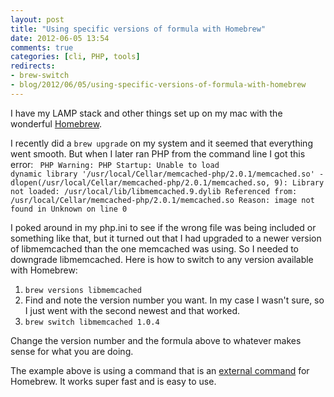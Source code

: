 ```yaml
---
layout: post
title: "Using specific versions of formula with Homebrew"
date: 2012-06-05 13:54
comments: true
categories: [cli, PHP, tools]
redirects:
- brew-switch
- blog/2012/06/05/using-specific-versions-of-formula-with-homebrew
---
```

I have my LAMP stack and other things set up on my mac with the wonderful <a href="http://mxcl.github.com/homebrew">Homebrew</a>.

I recently did a <code>brew upgrade</code> on my system and it seemed that everything went smooth. But when I later ran PHP from the command line I got this error:
<code>
PHP Warning:  PHP Startup: Unable to load dynamic library '/usr/local/Cellar/memcached-php/2.0.1/memcached.so' - dlopen(/usr/local/Cellar/memcached-php/2.0.1/memcached.so, 9): Library not loaded: /usr/local/lib/libmemcached.9.dylib
  Referenced from: /usr/local/Cellar/memcached-php/2.0.1/memcached.so
  Reason: image not found in Unknown on line 0
</code>

I poked around in my php.ini to see if the wrong file was being included or something like that, but it turned out that I had upgraded to a newer version of libmemcached than the one memcached was using. So I needed to downgrade libmemcached. Here is how to switch to any version available with Homebrew:

<ol>
<li>
<code>brew versions libmemcached</code>
</li>
<li>
Find and note the version number you want. In my case I wasn't sure, so I just went with the second newest and that worked.
</li>
<li>
<code>brew switch libmemcached 1.0.4</code>
</li>
</ol>

Change the version number and the formula above to whatever makes sense for what you are doing.

The example above is using a command that is an <a href="https://github.com/mxcl/homebrew/wiki/External-Commands">external command</a> for Homebrew. It works super fast and is easy to use.

